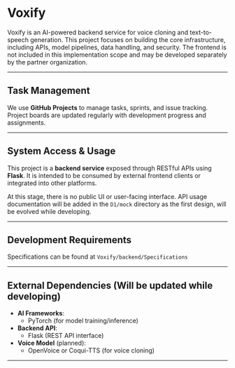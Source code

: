 # Voxify

Voxify is an AI-powered backend service for voice cloning and text-to-speech generation. This project focuses on building the core infrastructure, including APIs, model pipelines, data handling, and security. The frontend is not included in this implementation scope and may be developed separately by the partner organization.

---

## Task Management

We use **GitHub Projects** to manage tasks, sprints, and issue tracking. Project boards are updated regularly with development progress and assignments.

---

## System Access & Usage

This project is a **backend service** exposed through RESTful APIs using **Flask**. It is intended to be consumed by external frontend clients or integrated into other platforms.

At this stage, there is no public UI or user-facing interface. API usage documentation will be added in the `D1/mock` directory as the first design, will be evolved while developing.

---

## Development Requirements

Specifications can be found at `Voxify/backend/Specifications`

---

## External Dependencies (Will be updated while developing)

- **AI Frameworks**:
  - PyTorch (for model training/inference)
- **Backend API**:
  - Flask (REST API interface)
- **Voice Model** (planned):
  - OpenVoice or Coqui-TTS (for voice cloning)

---


